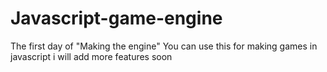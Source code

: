 # Javascript-game-engine
The first day of "Making the engine" You can use this for making games in javascript i will add more features soon
